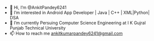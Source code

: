- 👋 Hi, I’m @AnkitPandey6241
- 👀 I’m interested in Android App Developer | Java | C++ | XML|Python| DSA
- 🌱 I’m currently Persuing Computer Science Engineering  at I K Gujral Punjab Technical University
- 📫 How to reach me ankitkumarpandey6241@gmail.com

<!---
AnkitPandey6241/AnkitPandey6241 is a ✨ special ✨ repository because its `README.md` (this file) appears on your GitHub profile.
You can click the Preview link to take a look at your changes.
--->
